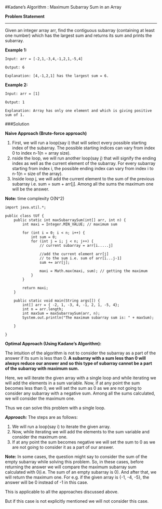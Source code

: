 #Kadane’s Algorithm : Maximum Subarray Sum in an Array

**Problem Statement**
***
Given an integer array arr, find the contiguous subarray (containing at least one number) which
has the largest sum and returns its sum and prints the subarray.

**Example 1:**
```aidl
Input: arr = [-2,1,-3,4,-1,2,1,-5,4] 

Output: 6 

Explanation: [4,-1,2,1] has the largest sum = 6. 
```

**Example 2:**
```aidl
Input: arr = [1] 

Output: 1 

Explanation: Array has only one element and which is giving positive sum of 1.
```

###Solution

**Naive Approach (Brute-force approach)**

1. First, we will run a loop(say i) that will select every possible starting index of the subarray. The possible starting indices can vary from index 0 to index n-1(n = array size).
2. nside the loop, we will run another loop(say j) that will signify the ending index as well as the current element of the subarray. For every subarray starting from index i, the possible ending index can vary from index i to n-1(n = size of the array).
3. Inside loop j, we will add the current element to the sum of the previous subarray i.e. sum = sum + arr[j]. Among all the sums the maximum one will be the answer.

**Note:** time complexity O(N^2)
```
import java.util.*;

public class tUf {
    public static int maxSubarraySum(int[] arr, int n) {
        int maxi = Integer.MIN_VALUE; // maximum sum

        for (int i = 0; i < n; i++) {
            int sum = 0;
            for (int j = i; j < n; j++) {
                // current subarray = arr[i.....j]

                //add the current element arr[j]
                // to the sum i.e. sum of arr[i...j-1]
                sum += arr[j];

                maxi = Math.max(maxi, sum); // getting the maximum
            }
        }

        return maxi;
    }

    public static void main(String args[]) {
        int[] arr = { -2, 1, -3, 4, -1, 2, 1, -5, 4};
        int n = arr.length;
        int maxSum = maxSubarraySum(arr, n);
        System.out.println("The maximum subarray sum is: " + maxSum);

    }

}
```

**Optimal Approach (Using Kadane’s Algorithm):**

The intuition of the algorithm is not to consider the subarray as a part of the answer if its sum is less than 0. 
**A subarray with a sum less than 0 will always reduce our answer and so this type of subarray cannot be a part of the subarray with maximum sum.**

Here, we will iterate the given array with a single loop and while iterating we will add the elements in a sum variable. Now, if at any point the sum becomes less than 0, we will set the sum as 0 as we are not going to consider any subarray with a negative sum. Among all the sums calculated, we will consider the maximum one.

Thus we can solve this problem with a single loop.

***Approach:***
The steps are as follows:

1. We will run a loop(say i) to iterate the given array.
2. Now, while iterating we will add the elements to the sum variable and consider the maximum one.
3. If at any point the sum becomes negative we will set the sum to 0 as we are not going to consider it as a part of our answer.

**Note:** In some cases, the question might say to consider the sum of the empty subarray while solving this problem. So, in these cases, before returning the answer we will compare the maximum subarray sum calculated with 0(i.e. The sum of an empty subarray is 0). And after that, we will return the maximum one.
For e.g. if the given array is {-1, -4, -5}, the answer will be 0 instead of -1 in this case.

This is applicable to all the approaches discussed above.

But if this case is not explicitly mentioned we will not consider this case.

